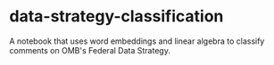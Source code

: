 # data-strategy-classification
A notebook that uses word embeddings and linear algebra to classify comments on OMB's Federal Data Strategy.
